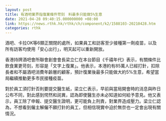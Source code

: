 ```yaml
---
layout: post
title: 有酒吧業界指復業條件苛刻　料最多只能做5%生意
date: 2021-04-28 09:40:15.000000000 +08:00
link: https://news.rthk.hk/rthk/ch/component/k2/1588103-20210428.htm
categories: rthk
---
```


酒吧、卡拉OK等6類正關閉的處所，如果員工和訪客至少接種第一劑疫苗，以及所有訪客均使用「安心出行」，明天起可以重新開放。

香港持牌酒吧會所聯會創會會長梁立仁在本台節目《千禧年代》表示，有關條件比飲食業更苛刻，形容是「文字上復業」。他表示，本港約有85萬人已經打針，扣除長者和不屬酒吧消費年齡層的顧客，預計復業後最多只能做大約5%生意，希望當局繼續推動更多市民接種疫苗。

對於員工須打針否則要提交醫生紙，梁立仁表示，早前與當局開會時的消息與昨日公布不同，對此感到愕然和詫異，認為即使醫生亦未必知道如何給予意見。他又表示，員工除了申報、提交醫生證明，更可能負上刑責，對業界造成壓力。梁立仁認為，不想看到僱主解僱不願打針的員工，但相信現實中迫於無奈也一定會出現有關情況。
